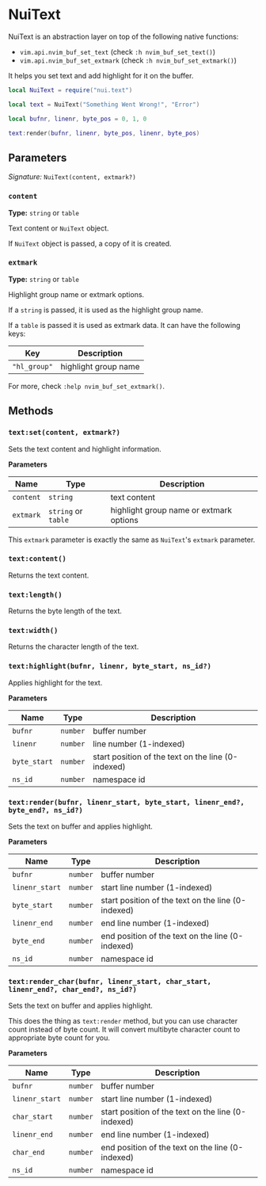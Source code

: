 # NuiText

NuiText is an abstraction layer on top of the following native functions:

- `vim.api.nvim_buf_set_text` (check `:h nvim_buf_set_text()`)
- `vim.api.nvim_buf_set_extmark` (check `:h nvim_buf_set_extmark()`)

It helps you set text and add highlight for it on the buffer.

```lua
local NuiText = require("nui.text")

local text = NuiText("Something Went Wrong!", "Error")

local bufnr, linenr, byte_pos = 0, 1, 0

text:render(bufnr, linenr, byte_pos, linenr, byte_pos)
```

## Parameters

_Signature:_ `NuiText(content, extmark?)`

### `content`

**Type:** `string` or `table`

Text content or `NuiText` object.

If `NuiText` object is passed, a copy of it is created.

### `extmark`

**Type:** `string` or `table`

Highlight group name or extmark options.

If a `string` is passed, it is used as the highlight group name.

If a `table` is passed it is used as extmark data. It can have the
following keys:

| Key          | Description          |
| ------------ | -------------------- |
| `"hl_group"` | highlight group name |

For more, check `:help nvim_buf_set_extmark()`.

## Methods

### `text:set(content, extmark?)`

Sets the text content and highlight information.

**Parameters**

| Name      | Type                | Description                             |
| --------- | ------------------- | --------------------------------------- |
| `content` | `string`            | text content                            |
| `extmark` | `string` or `table` | highlight group name or extmark options |

This `extmark` parameter is exactly the same as `NuiText`'s `extmark` parameter.

### `text:content()`

Returns the text content.

### `text:length()`

Returns the byte length of the text.

### `text:width()`

Returns the character length of the text.

### `text:highlight(bufnr, linenr, byte_start, ns_id?)`

Applies highlight for the text.

**Parameters**

| Name         | Type     | Description                                        |
| ------------ | -------- | -------------------------------------------------- |
| `bufnr`      | `number` | buffer number                                      |
| `linenr`     | `number` | line number (1-indexed)                            |
| `byte_start` | `number` | start position of the text on the line (0-indexed) |
| `ns_id`      | `number` | namespace id                                       |

### `text:render(bufnr, linenr_start, byte_start, linenr_end?, byte_end?, ns_id?)`

Sets the text on buffer and applies highlight.

**Parameters**

| Name           | Type     | Description                                        |
| -------------- | -------- | -------------------------------------------------- |
| `bufnr`        | `number` | buffer number                                      |
| `linenr_start` | `number` | start line number (1-indexed)                      |
| `byte_start`   | `number` | start position of the text on the line (0-indexed) |
| `linenr_end`   | `number` | end line number (1-indexed)                        |
| `byte_end`     | `number` | end position of the text on the line (0-indexed)   |
| `ns_id`        | `number` | namespace id                                       |

### `text:render_char(bufnr, linenr_start, char_start, linenr_end?, char_end?, ns_id?)`

Sets the text on buffer and applies highlight.

This does the thing as `text:render` method, but you can use character count
instead of byte count. It will convert multibyte character count to appropriate
byte count for you.

**Parameters**

| Name           | Type     | Description                                        |
| -------------- | -------- | -------------------------------------------------- |
| `bufnr`        | `number` | buffer number                                      |
| `linenr_start` | `number` | start line number (1-indexed)                      |
| `char_start`   | `number` | start position of the text on the line (0-indexed) |
| `linenr_end`   | `number` | end line number (1-indexed)                        |
| `char_end`     | `number` | end position of the text on the line (0-indexed)   |
| `ns_id`        | `number` | namespace id                                       |
